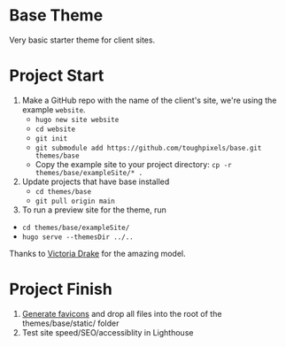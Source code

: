 # Base Theme

Very basic starter theme for client sites.

# Project Start

1. Make a GitHub repo with the name of the client's site, we're using the example `website`.
    * `hugo new site website`  
    * `cd website`
    * `git init`  
    * `git submodule add https://github.com/toughpixels/base.git themes/base`
    * Copy the example site to your project directory: `cp -r themes/base/exampleSite/* .`
1. Update projects that have base installed
   * `cd themes/base` 
   * `git pull origin main`
1. To run a preview site for the theme, run
* `cd themes/base/exampleSite/`
* `hugo serve --themesDir ../..`


Thanks to [Victoria Drake](https://github.com/victoriadrake/hugo-theme-introduction) for the amazing model.

# Project Finish

1. [Generate favicons](https://favicon.io/favicon-generator/) and drop all files into the root of the themes/base/static/ folder
2. Test site speed/SEO/accessiblity in Lighthouse
